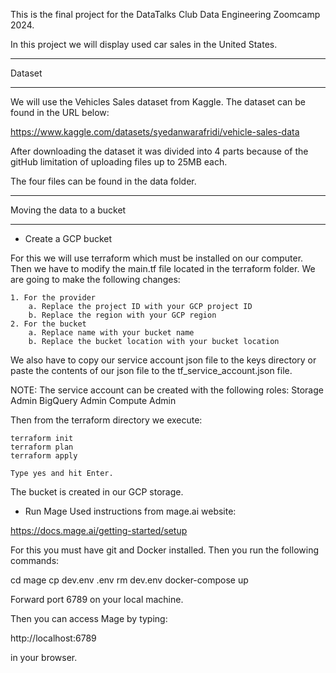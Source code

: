 This is the final project for the DataTalks Club Data Engineering Zoomcamp 2024.

In this project we will display used car sales in the United States.

*******
Dataset
*******
We will use the Vehicles Sales dataset from Kaggle. The dataset can be found in the URL below:

https://www.kaggle.com/datasets/syedanwarafridi/vehicle-sales-data

After downloading the dataset it was divided into 4 parts because of the gitHub limitation of uploading files up to 25MB each.

The four files can be found in the data folder.

***************************
Moving the data to a bucket
***************************
 - Create a GCP bucket 
 
 For this we will use terraform which must be installed on our computer. Then we have to modify the main.tf file located in the terraform folder. We are going to make the following changes:

    1. For the provider
        a. Replace the project ID with your GCP project ID
        b. Replace the region with your GCP region
    2. For the bucket
        a. Replace name with your bucket name
        b. Replace the bucket location with your bucket location

We also have to copy our service account json file to the keys directory or paste the contents of our json file to the tf_service_account.json file. 

NOTE:
The service account can be created with the following roles:
    Storage Admin
    BigQuery Admin
    Compute Admin
    
Then from the terraform directory we execute:

    terraform init
    terraform plan
    terraform apply

    Type yes and hit Enter.

The bucket is created in our GCP storage.

- Run Mage
Used instructions from mage.ai website:

https://docs.mage.ai/getting-started/setup

For this you must have git and Docker installed. Then you run the following commands:

cd mage 
cp dev.env .env 
rm dev.env 
docker-compose up

Forward port 6789 on your local machine.

Then you can access Mage by typing:

http://localhost:6789

in your browser.